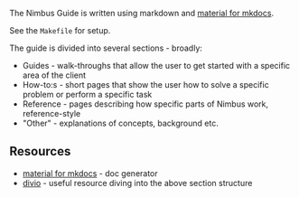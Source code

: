 The Nimbus Guide is written using markdown and [material for mkdocs](https://squidfunk.github.io/mkdocs-material/).

See the `Makefile` for setup.

The guide is divided into several sections - broadly:

* Guides - walk-throughs that allow the user to get started with a specific area of the client
* How-to:s - short pages that show the user how to solve a specific problem or perform a specific task
* Reference - pages describing how specific parts of Nimbus work, reference-style
* "Other" - explanations of concepts, background etc.

## Resources

* [material for mkdocs](https://squidfunk.github.io/mkdocs-material/) - doc generator
* [divio](https://documentation.divio.com/introduction/) - useful resource diving into the above section structure
